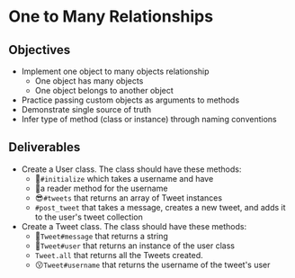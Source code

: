 # One to Many Relationships

## Objectives

* Implement one object to many objects relationship
  * One object has many objects
  * One object belongs to another object
* Practice passing custom objects as arguments to methods
* Demonstrate single source of truth
* Infer type of method (class or instance) through naming conventions

## Deliverables

* Create a User class. The class should have these methods:
  * 🤫`#initialize` which takes a username and have
  * 🤗a reader method for the username
  * 😎`#tweets` that returns an array of Tweet instances
  * `#post_tweet` that takes a message, creates a new tweet, and adds it to the user's tweet collection
* Create a Tweet class. The class should have these methods:
  * 🤩`Tweet#message` that returns a string
  * 🥳`Tweet#user` that returns an instance of the user class
  * `Tweet.all` that returns all the Tweets created.
  * 😗`Tweet#username` that returns the username of the tweet's user

